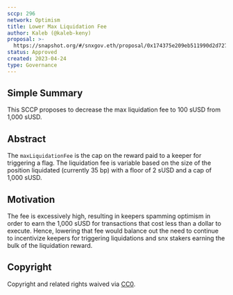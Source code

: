 ```yaml
---
sccp: 296
network: Optimism
title: Lower Max Liquidation Fee
author: Kaleb (@kaleb-keny)
proposal: >-
  https://snapshot.org/#/snxgov.eth/proposal/0x174375e209eb511990d2d727ae7ebdb48935292f864f6c3071a04dba953808ed
status: Approved
created: 2023-04-24
type: Governance
---
```


## Simple Summary

<!--"If you can't explain it simply, you don't understand it well enough." Provide a simplified and layman-accessible explanation of the SCCP.-->

This SCCP proposes to decrease the max liquidation fee to 100 sUSD from 1,000 sUSD.

## Abstract

<!--A short (~200 word) description of the variable change proposed.-->
The `maxLiquidationFee` is the cap on the reward paid to a keeper for triggering a flag. The liquidation fee is variable based on the size of the position liquidated (currently 35 bp) with a floor of 2 sUSD and a cap of 1,000 sUSD.

## Motivation

<!--The motivation is critical for SCCPs that want to update variables within Synthetix. It should clearly explain why the existing variable is not incentive aligned. SCCP submissions without sufficient motivation may be rejected outright.-->

The fee is excessively high, resulting in keepers spamming optimism in order to earn the 1,000 sUSD for transactions that cost less than a dollar to execute. Hence, lowering that fee would balance out the need to continue to incentivize keepers for triggering liquidations and snx stakers earning the bulk of the liquidation reward.


## Copyright

Copyright and related rights waived via [CC0](https://creativecommons.org/publicdomain/zero/1.0/).
